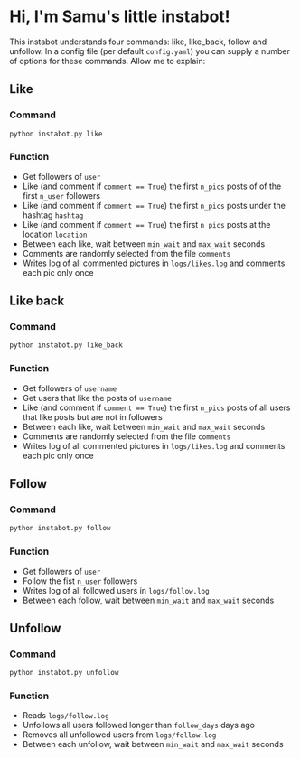 # Hi, I'm Samu's little instabot!

This instabot understands four commands: like, like_back, follow and unfollow. In a config file (per default `config.yaml`) you can supply a number of options for these commands. Allow me to explain:

## Like

### Command

```bash
python instabot.py like
```

### Function

- Get followers of `user`
- Like (and comment if `comment == True`) the first `n_pics` posts of of the first `n_user` followers
- Like (and comment if `comment == True`) the first `n_pics` posts under the hashtag `hashtag`
- Like (and comment if `comment == True`) the first `n_pics` posts at the location `location`
- Between each like, wait between `min_wait` and `max_wait` seconds
- Comments are randomly selected from the file `comments`
- Writes log of all commented pictures in `logs/likes.log` and comments each pic only once


## Like back

### Command

```bash
python instabot.py like_back
```

### Function

- Get followers of `username`
- Get users that like the posts of `username`
- Like (and comment if `comment == True`) the first `n_pics` posts of all users that like posts but are not in followers
- Between each like, wait between `min_wait` and `max_wait` seconds
- Comments are randomly selected from the file `comments`
- Writes log of all commented pictures in `logs/likes.log` and comments each pic only once

## Follow

### Command

```bash
python instabot.py follow
```

### Function

- Get followers of `user`
- Follow the fist `n_user` followers
- Writes log of all followed users in `logs/follow.log`
- Between each follow, wait between `min_wait` and `max_wait` seconds

## Unfollow

### Command

```bash
python instabot.py unfollow
```

### Function

- Reads `logs/follow.log`
- Unfollows all users followed longer than `follow_days` days ago
- Removes all unfollowed users from `logs/follow.log`
- Between each unfollow, wait between `min_wait` and `max_wait` seconds
